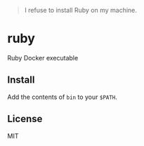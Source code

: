> I refuse to install Ruby on my machine.

# ruby

Ruby Docker executable


## Install

Add the contents of `bin` to your `$PATH`.


## License

MIT
